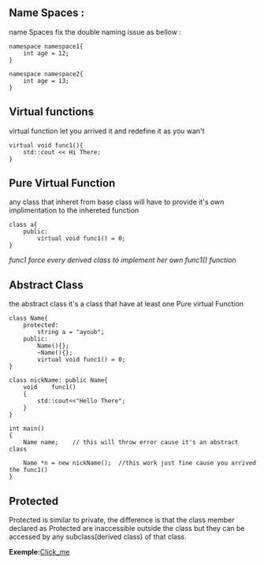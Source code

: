 ## Name Spaces :

name Spaces fix the double naming issue as bellow :

```
namespace namespace1{
	int	age = 12;
}

namespace namespace2{
	int age = 13;
}
```

## Virtual functions
virtual function let you arrived it and redefine it as you wan't

```
virtual void func1(){
	std::cout << Hi There;
}
```
## Pure Virtual Function
any class that inheret from base class will have to provide it's own implimentation to the inhereted function

```
class a{
	public:
		virtual void func1() = 0;
}
```
*func1 force every derived class to implement her own func1() function*

## Abstract Class

the abstract class it's a class that have at least one Pure virtual Function
```
class Name{
	protected:
		string a = "ayoub";
	public:
		Name(){};
		~Name(){};
		virtual void func1() = 0;
}

class nickName: public Name{
	void	func1()
	{
		std::cout<<"Hello There";
	}
}

int main()
{
	Name name;    // this will throw error cause it's an abstract class

	Name *n = new nickName();  //this work just fine cause you arrived the func1()
}
```

## Protected

Protected is similar to private, the difference is that the class member declared as Protected are inaccessible outside the class but they can be accessed by any subclass(derived class) of that class.

<strong>Exemple:</strong><a href="https://www.geeksforgeeks.org/public-vs-protected-in-c-with-examples/">Click_me</a>